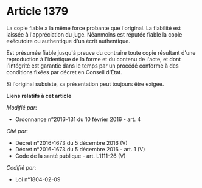 # Article 1379

La copie fiable a la même force probante que l'original. La fiabilité est laissée à l'appréciation du juge. Néanmoins est
réputée fiable la copie exécutoire ou authentique d'un écrit authentique.

Est présumée fiable jusqu'à preuve du contraire toute copie résultant d'une reproduction à l'identique de la forme et du
contenu de l'acte, et dont l'intégrité est garantie dans le temps par un procédé conforme à des conditions fixées par décret
en Conseil d'État.

Si l'original subsiste, sa présentation peut toujours être exigée.

**Liens relatifs à cet article**

_Modifié par_:

  - Ordonnance n°2016-131 du 10 février 2016 - art. 4

_Cité par_:

  - Décret n°2016-1673 du 5 décembre 2016 (V)
  - Décret n°2016-1673 du 5 décembre 2016 - art. 1 (V)
  - Code de la santé publique - art. L1111-26 (V)

_Codifié par_:

  - Loi n°1804-02-09
